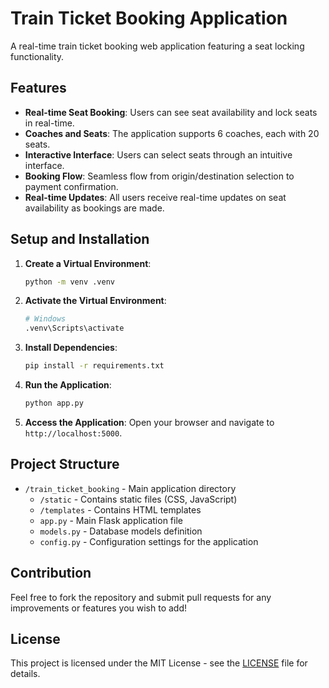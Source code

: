 # Train Ticket Booking Application

A real-time train ticket booking web application featuring a seat locking functionality.

## Features

- **Real-time Seat Booking**: Users can see seat availability and lock seats in real-time.
- **Coaches and Seats**: The application supports 6 coaches, each with 20 seats.
- **Interactive Interface**: Users can select seats through an intuitive interface.
- **Booking Flow**: Seamless flow from origin/destination selection to payment confirmation.
- **Real-time Updates**: All users receive real-time updates on seat availability as bookings are made.

## Setup and Installation

1. **Create a Virtual Environment**:
   ```bash
   python -m venv .venv
   ```

2. **Activate the Virtual Environment**:
   ```bash
   # Windows
   .venv\Scripts\activate
   ```

3. **Install Dependencies**:
   ```bash
   pip install -r requirements.txt
   ```

4. **Run the Application**:
   ```bash
   python app.py
   ```

5. **Access the Application**:
   Open your browser and navigate to `http://localhost:5000`.

## Project Structure

- `/train_ticket_booking` - Main application directory
  - `/static` - Contains static files (CSS, JavaScript)
  - `/templates` - Contains HTML templates
  - `app.py` - Main Flask application file
  - `models.py` - Database models definition
  - `config.py` - Configuration settings for the application

## Contribution

Feel free to fork the repository and submit pull requests for any improvements or features you wish to add!

## License

This project is licensed under the MIT License - see the [LICENSE](LICENSE) file for details.